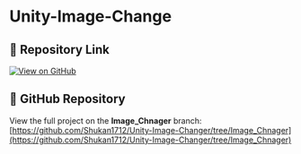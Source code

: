 # Unity-Image-Change

## 🔗 Repository Link
[![View on GitHub](https://img.shields.io/badge/GitHub-Unity--Image--Changer-blue?logo=github)](https://github.com/Shukan1712/Unity-Image-Changer/tree/Image_Chnager)


## 🔗 GitHub Repository

View the full project on the **Image_Chnager** branch:  
[https://github.com/Shukan1712/Unity-Image-Changer/tree/Image_Chnager](https://github.com/Shukan1712/Unity-Image-Changer/tree/Image_Chnager)

